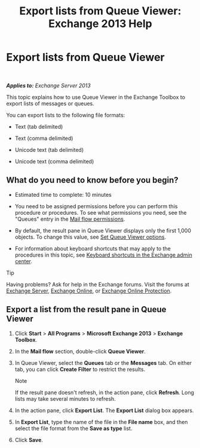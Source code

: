 ﻿---
title: 'Export lists from Queue Viewer: Exchange 2013 Help'
TOCTitle: Export lists from Queue Viewer
ms:assetid: dcb829cd-0ffd-4ea9-ac3e-eaac5a8d1194
ms:mtpsurl: https://technet.microsoft.com/en-us/library/Bb691328(v=EXCHG.150)
ms:contentKeyID: 49286853
ms.date: 12/09/2016
mtps_version: v=EXCHG.150
---

# Export lists from Queue Viewer

 

_**Applies to:** Exchange Server 2013_


This topic explains how to use Queue Viewer in the Exchange Toolbox to export lists of messages or queues.

You can export lists to the following file formats:

  - Text (tab delimited)

  - Text (comma delimited)

  - Unicode text (tab delimited)

  - Unicode text (comma delimited)

## What do you need to know before you begin?

  - Estimated time to complete: 10 minutes

  - You need to be assigned permissions before you can perform this procedure or procedures. To see what permissions you need, see the "Queues" entry in the [Mail flow permissions](mail-flow-permissions-exchange-2013-help.md).

  - By default, the result pane in Queue Viewer displays only the first 1,000 objects. To change this value, see [Set Queue Viewer options](set-queue-viewer-options-exchange-2013-help.md).

  - For information about keyboard shortcuts that may apply to the procedures in this topic, see [Keyboard shortcuts in the Exchange admin center](keyboard-shortcuts-in-the-exchange-admin-center-exchange-online-protection-help.md).


> [!TIP]
> Having problems? Ask for help in the Exchange forums. Visit the forums at <A href="https://go.microsoft.com/fwlink/p/?linkid=60612">Exchange Server</A>, <A href="https://go.microsoft.com/fwlink/p/?linkid=267542">Exchange Online</A>, or <A href="https://go.microsoft.com/fwlink/p/?linkid=285351">Exchange Online Protection</A>.



## Export a list from the result pane in Queue Viewer

1.  Click **Start** \> **All Programs** \> **Microsoft Exchange 2013** \> **Exchange Toolbox**.

2.  In the **Mail flow** section, double-click **Queue Viewer**.

3.  In Queue Viewer, select the **Queues** tab or the **Messages** tab. On either tab, you can click **Create Filter** to restrict the results.
    

    > [!NOTE]
    > If the result pane doesn't refresh, in the action pane, click <STRONG>Refresh</STRONG>. Long lists may take several minutes to refresh.



4.  In the action pane, click **Export List**. The **Export List** dialog box appears.

5.  In **Export List**, type the name of the file in the **File name** box, and then select the file format from the **Save as type** list.

6.  Click **Save**.

